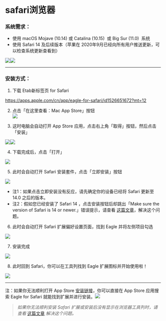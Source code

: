 # safari浏览器

### **系统需求：**

* 使用 macOS Mojave \(10.14\) 或 Catalina \(10.15\)  或 Big Sur \(11.0\)  系统
* 使用 Safari 14 及后续版本（苹果在 2020年9月已经向所有用户推送更新，可以检查系统更新查看到）

[![](https://d33v4339jhl8k0.cloudfront.net/docs/assets/5cc6cd5d04286301e753d2f7/images/5f832d6c52faff0016aeec71/file-F7MtnCa7YT.png)](https://d33v4339jhl8k0.cloudfront.net/docs/assets/5cc6cd5d04286301e753d2f7/images/5f832d6c52faff0016aeec71/file-F7MtnCa7YT.png)[![](https://d33v4339jhl8k0.cloudfront.net/docs/assets/5cc6cd5d04286301e753d2f7/images/5f832b63c9e77c0016216a1e/file-lg3MJvOesp.jpg)](https://d33v4339jhl8k0.cloudfront.net/docs/assets/5cc6cd5d04286301e753d2f7/images/5f832b63c9e77c0016216a1e/file-lg3MJvOesp.jpg)

* * *

### 安装方式：

1.  下载 Etab新标签页 for Safari  

<https://apps.apple.com/cn/app/eagle-for-safari/id1526651672?mt=12>

2.  点击「在这里查看：Mac App Store」按钮  
[![](https://d33v4339jhl8k0.cloudfront.net/docs/assets/5cc6cd5d04286301e753d2f7/images/5f832c434cedfd0017dd095f/file-MsX7RY3FBe.png)](https://d33v4339jhl8k0.cloudfront.net/docs/assets/5cc6cd5d04286301e753d2f7/images/5f832c434cedfd0017dd095f/file-MsX7RY3FBe.png)

3.  这时电脑会自动打开 App Store 应用，点击右上角「取得」按钮，然后点击「安装」  

[![](https://d33v4339jhl8k0.cloudfront.net/docs/assets/5cc6cd5d04286301e753d2f7/images/5f832ca44cedfd0017dd0960/file-hcqyQOiXmZ.png)](https://d33v4339jhl8k0.cloudfront.net/docs/assets/5cc6cd5d04286301e753d2f7/images/5f832ca44cedfd0017dd0960/file-hcqyQOiXmZ.png)[![](https://d33v4339jhl8k0.cloudfront.net/docs/assets/5cc6cd5d04286301e753d2f7/images/5f832cc452faff0016aeec6f/file-3MEMyHcMx6.png)](https://d33v4339jhl8k0.cloudfront.net/docs/assets/5cc6cd5d04286301e753d2f7/images/5f832cc452faff0016aeec6f/file-3MEMyHcMx6.png)

4.  下载完成后，点击「打开」

[![](https://d33v4339jhl8k0.cloudfront.net/docs/assets/5cc6cd5d04286301e753d2f7/images/5f832cfc52faff0016aeec70/file-sPcGmeQjCi.png)](https://d33v4339jhl8k0.cloudfront.net/docs/assets/5cc6cd5d04286301e753d2f7/images/5f832cfc52faff0016aeec70/file-sPcGmeQjCi.png)

5.  此时会自动打开 Safari 安装套件，点击「立即安装」按钮

[![](https://d33v4339jhl8k0.cloudfront.net/docs/assets/5cc6cd5d04286301e753d2f7/images/5f832d29cff47e001a58d483/file-skI6INrn0V.png)](https://d33v4339jhl8k0.cloudfront.net/docs/assets/5cc6cd5d04286301e753d2f7/images/5f832d29cff47e001a58d483/file-skI6INrn0V.png)  

- 注1：如果点击立即安装没有反应，请先确定你的设备已经将 Safari 更新至 14.0 之后的版本。  
- 注2：假如您已经安装了 Safari 14 ，点击安装按钮后却跳出「Make sure the version of Safari is 14 or newer.」错误提示，请查看 [这篇文章](https://docs-cn.eagle.cool/article/1348-safari-extension-cannot-be-installed-or-not-appear)，解决这个问题。

6.  此时会自动打开 Safari 扩展偏好设置页面，找到 Eagle 并将左侧项目勾选

[![](https://d33v4339jhl8k0.cloudfront.net/docs/assets/5cc6cd5d04286301e753d2f7/images/5f832dc646e0fb001798bcfe/file-jvu6TVWYoQ.png)](https://d33v4339jhl8k0.cloudfront.net/docs/assets/5cc6cd5d04286301e753d2f7/images/5f832dc646e0fb001798bcfe/file-jvu6TVWYoQ.png)

7.  安装完成

[![](https://d33v4339jhl8k0.cloudfront.net/docs/assets/5cc6cd5d04286301e753d2f7/images/5f832dfb4cedfd0017dd0962/file-bUNT4deHrb.png)](https://d33v4339jhl8k0.cloudfront.net/docs/assets/5cc6cd5d04286301e753d2f7/images/5f832dfb4cedfd0017dd0962/file-bUNT4deHrb.png)

8.  此时回到 Safari，你可以在工具列找到 Eagle 扩展图标并开始使用啦！

[![](https://d33v4339jhl8k0.cloudfront.net/docs/assets/5cc6cd5d04286301e753d2f7/images/5f832e424cedfd0017dd0964/file-AQ3cxZqLkj.png)](https://d33v4339jhl8k0.cloudfront.net/docs/assets/5cc6cd5d04286301e753d2f7/images/5f832e424cedfd0017dd0964/file-AQ3cxZqLkj.png)

* * *
注：如果你无法顺利打开 App Store [安装链接](https://apps.apple.com/cn/app/eagle-for-safari/id1526651672?mt=12)，你可以直接在 App Store 应用搜索 Eagle for Safari 就能找到扩展并进行安装。[![](https://d33v4339jhl8k0.cloudfront.net/docs/assets/5cc6cd5d04286301e753d2f7/images/5f832fec46e0fb001798bd03/file-aLevGa0Coy.png)](https://d33v4339jhl8k0.cloudfront.net/docs/assets/5cc6cd5d04286301e753d2f7/images/5f832fec46e0fb001798bd03/file-aLevGa0Coy.png)

> _如果你无法顺利安装 Safari 扩展或安装后没有显示在浏览器工具列时，请查看_ [这篇文章](https://docs-cn.eagle.cool/article/1348-safari-extension-cannot-be-installed-or-not-appear) _解决这个问题。_